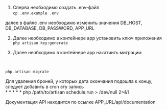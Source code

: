 1. Сперва необходимо создать .env-файл <br>
`cp .env.example .env `
<p>далее в файле .env необходимо изменить значения DB_HOST, DB_DATABASE, DB_PASSWORD, APP_URL</p>

2. Далее необходимо в контейнере app установить ключ приложения <br>
`php artisan key:generate` 

3. <p>Далее необходимо в контейнере app накатиить миграции:</p> <br>
`php artisan migrate`

Для удаления броней, у которых дата окончания подошла к концу, следует добавить в cron эту запись
    <br>
    * * * * * php /path/to/artisan schedule:run > /dev/null 2>&1


Документация API находится по ссылке APP_URL/api/documentation